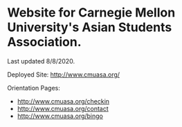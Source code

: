 # Website for Carnegie Mellon University's Asian Students Association.

Last updated 8/8/2020.

Deployed Site: http://www.cmuasa.org/

Orientation Pages:
- http://www.cmuasa.org/checkin
- http://www.cmuasa.org/contact
- http://www.cmuasa.org/bingo
